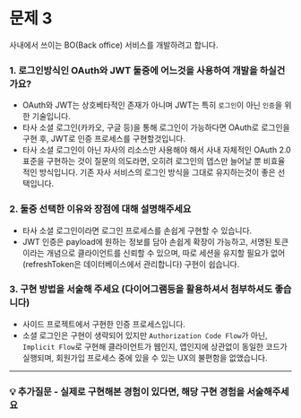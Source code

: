 # 문제 3

사내에서 쓰이는 BO(Back office) 서비스를 개발하려고 합니다.

### 1. 로그인방식인 OAuth와 JWT 둘중에 어느것을 사용하여 개발을 하실건가요?

- OAuth와 JWT는 상호베타적인 존재가 아니며 JWT는 특히 `로그인`이 아닌 `인증`을 위한 기술입니다.
- 타사 소셜 로그인(카카오, 구글 등)을 통해 로그인이 가능하다면 OAuth로 로그인을 구현 후, JWT로 인증 프로세스를 구현할것입니다.
- 타사 소셜 로그인이 아닌 자사의 리소스만 사용해야 해서 사내 자체적인 OAuth 2.0 표준을 구현하는 것이 질문의 의도라면, 오히려 로그인의 뎁스만 늘어날 뿐 비효율적인 방식입니다. 기존 자사 서비스의 로그인 방식을 그대로 유지하는것이 좋은 선택입니다.

### 2. 둘중 선택한 이유와 장점에 대해 설명해주세요

- 타사 소셜 로그인이라면 로그인 프로세스를 손쉽게 구현할 수 있습니다.
- JWT 인증은 payload에 원하는 정보를 담아 손쉽게 확장이 가능하고, 서명된 토큰이라는 개념으로 클라이언트를 신뢰할 수 있으며, 따로 세션을 유지할 필요가 없어 (refreshToken은 데이터베이스에서 관리합니다) 구현이 쉽습니다.

### 3. 구현 방법을 서술해 주세요 (다이어그램등을 활용하셔서 첨부하셔도 좋습니다)

- 사이드 프로젝트에서 구현한 인증 프로세스입니다.
- 소셜 로그인은 구현이 생략되어 있지만 `Authorization Code Flow`가 아닌, `Implicit Flow`로 구현해 클라이언트가 웹인지, 앱인지에 상관없이 동일한 코드가 실행되며, 회원가입 프로세스 중에 있을 수 있는 UX의 불편함을 없앴습니다.

---

### 💡 추가질문 - 실제로 구현해본 경험이 있다면, 해당 구현 경험을 서술해주세요
